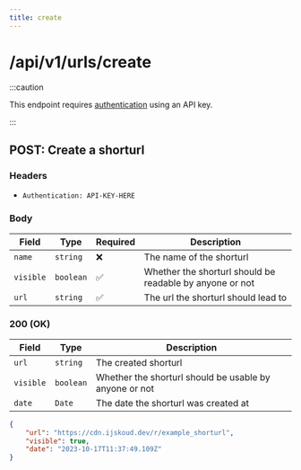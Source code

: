 ```yaml
---
title: create
---
```


# /api/v1/urls/create

:::caution

This endpoint requires [authentication](/docs/api/intro#authentication) using an API key.

:::

## POST: Create a shorturl

### Headers

-   `Authentication: API-KEY-HERE`

### Body

| Field     | Type      | Required | Description                                              |
| --------- | --------- | -------- | -------------------------------------------------------- |
| `name`    | `string`  | ❌       | The name of the shorturl                                 |
| `visible` | `boolean` | ✅       | Whether the shorturl should be readable by anyone or not |
| `url`     | `string`  | ✅       | The url the shorturl should lead to                      |

### 200 (OK)

| Field     | Type      | Description                                            |
| --------- | --------- | ------------------------------------------------------ |
| `url`     | `string`  | The created shorturl                                   |
| `visible` | `boolean` | Whether the shorturl should be usable by anyone or not |
| `date`    | `Date`    | The date the shorturl was created at                   |

```json
{
	"url": "https://cdn.ijskoud.dev/r/example_shorturl",
	"visible": true,
	"date": "2023-10-17T11:37:49.109Z"
}
```
